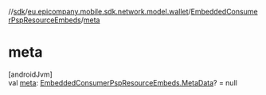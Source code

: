 //[sdk](../../../index.md)/[eu.epicompany.mobile.sdk.network.model.wallet](../index.md)/[EmbeddedConsumerPspResourceEmbeds](index.md)/[meta](meta.md)

# meta

[androidJvm]\
val [meta](meta.md): [EmbeddedConsumerPspResourceEmbeds.MetaData](-meta-data/index.md)? = null
